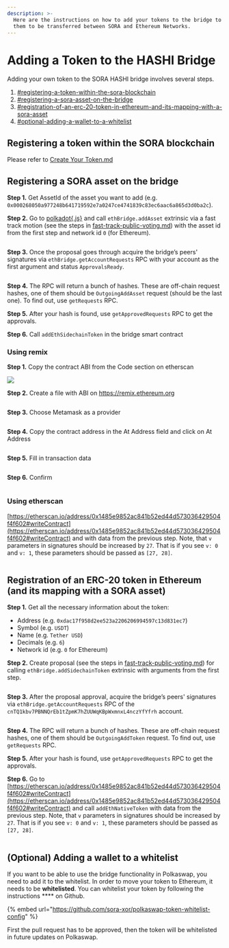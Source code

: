 ```yaml
---
description: >-
  Here are the instructions on how to add your tokens to the bridge to allow
  them to be transferred between SORA and Ethereum Networks.
---
```


# Adding a Token to the HASHI Bridge

Adding your own token to the SORA HASHI bridge involves several steps.

1. [#registering-a-token-within-the-sora-blockchain](adding-a-token-to-the-hashi-bridge.md#registering-a-token-within-the-sora-blockchain "mention")
2. [#registering-a-sora-asset-on-the-bridge](adding-a-token-to-the-hashi-bridge.md#registering-a-sora-asset-on-the-bridge "mention")
3. [#registration-of-an-erc-20-token-in-ethereum-and-its-mapping-with-a-sora-asset](adding-a-token-to-the-hashi-bridge.md#registration-of-an-erc-20-token-in-ethereum-and-its-mapping-with-a-sora-asset "mention")
4. [#optional-adding-a-wallet-to-a-whitelist](adding-a-token-to-the-hashi-bridge.md#optional-adding-a-wallet-to-a-whitelist "mention")

## Registering a token within the SORA blockchain

Please refer to [Create Your Token.md](<../../../assets/Create Your Token.md> "mention")

## Registering a SORA asset on the bridge

**Step 1.** Get AssetId of the asset you want to add (e.g. `0x000268050a977248b641719592e7a0247ce4741839c83ec6aac6a865d3d0ba2c`).

**Step 2.** Go to [polkadot{.js}](http://polkadot.js.org/) and call `ethBridge.addAsset` extrinsic via a fast track motion (see the steps in [fast-track-public-voting.md](../../../governance/fast-track-public-voting.md "mention")) with the asset id from the first step and network id `0` (for Ethereum).

<figure><img src="../../../../.gitbook/assets/56fb221f-642d-439f-beeb-af1182e62643 (1) (3).png" alt=""><figcaption></figcaption></figure>

**Step 3.** Once the proposal goes through acquire the bridge’s peers' signatures via `ethBridge.getAccountRequests` RPC with your account as the first argument and status `ApprovalsReady`.

<figure><img src="../../../../.gitbook/assets/e76084e0-f516-4dad-acae-58b3e66753b3.png" alt=""><figcaption></figcaption></figure>

**Step 4.** The RPC will return a bunch of hashes. These are off-chain request hashes, one of them should be `OutgoingAddAsset` request (should be the last one). To find out, use `getRequests` RPC.

**Step 5.** After your hash is found, use `getApprovedRequests` RPC to get the approvals.

**Step 6.** Call `addEthSidechainToken` in the bridge smart contract

### Using remix

**Step 1.** Copy the contract ABI from the Code section on etherscan

![](../../../../.gitbook/assets/telegram-cloud-document-2-5418105586115946206.jpg)

**Step 2.** Create a file with ABI on https://remix.ethereum.org

<figure><img src="../../../../.gitbook/assets/telegram-cloud-document-2-5420357385929631693.jpg" alt=""><figcaption></figcaption></figure>

**Step 3.** Choose Metamask as a provider

<figure><img src="../../../../.gitbook/assets/telegram-cloud-document-2-5418105586115946208.jpg" alt=""><figcaption></figcaption></figure>

**Step 4.** Copy the contract address in the At Address field and click on At Address

<figure><img src="../../../../.gitbook/assets/telegram-cloud-document-2-5420357385929631694.jpg" alt=""><figcaption></figcaption></figure>

**Step 5.** Fill in transaction data

<figure><img src="../../../../.gitbook/assets/telegram-cloud-document-2-5418105586115946210.jpg" alt=""><figcaption></figcaption></figure>

**Step 6.** Confirm

<figure><img src="../../../../.gitbook/assets/telegram-cloud-document-2-5418105586115946211.jpg" alt=""><figcaption></figcaption></figure>

### Using etherscan

[https://etherscan.io/address/0x1485e9852ac841b52ed44d573036429504f4f602#writeContract](https://etherscan.io/address/0x1485e9852ac841b52ed44d573036429504f4f602#writeContract) and  with data from the previous step. Note, that `v` parameters in signatures should be increased by `27`. That is if you see `v: 0` and `v: 1`, these parameters should be passed as `[27, 28]`.

<figure><img src="../../../../.gitbook/assets/1f7e0a4e-14b5-4e34-94ca-a3def1e2051c.png" alt=""><figcaption></figcaption></figure>

## Registration of an ERC-20 token in Ethereum (and its mapping with a SORA asset)

**Step 1.** Get all the necessary information about the token:

* Address (e.g. `0xdac17f958d2ee523a2206206994597c13d831ec7`)
* Symbol (e.g. `USDT`)
* Name (e.g. `Tether USD`)
* Decimals (e.g. `6`)
* Network id (e.g. `0` for Ethereum)

**Step 2.** Create proposal (see the steps in [fast-track-public-voting.md](../../../governance/fast-track-public-voting.md "mention")) for calling `ethBridge.addSidechainToken` extrinsic with arguments from the first step.

<figure><img src="../../../../.gitbook/assets/bca42141-2961-43f6-b049-48a354443484.png" alt=""><figcaption></figcaption></figure>

**Step 3.** After the proposal approval, acquire the bridge’s peers' signatures via `ethBridge.getAccountRequests` RPC of the `cnTQ1kbv7PBNNQrEb1tZpmK7hZUUWqKBpWxmnxL4nczYfYfrh` account.

<figure><img src="../../../../.gitbook/assets/e76084e0-f516-4dad-acae-58b3e66753b3 (1).png" alt=""><figcaption></figcaption></figure>

**Step 4.** The RPC will return a bunch of hashes. These are off-chain request hashes, one of them should be `OutgoingAddToken` request. To find out, use `getRequests` RPC.

**Step 5.** After your hash is found, use `getApprovedRequests` RPC to get the approvals.

**Step 6.** Go to [https://etherscan.io/address/0x1485e9852ac841b52ed44d573036429504f4f602#writeContract](https://etherscan.io/address/0x1485e9852ac841b52ed44d573036429504f4f602#writeContract) and call `addEthNativeToken` with data from the previous step. Note, that `v` parameters in signatures should be increased by `27`. That is if you see `v: 0` and `v: 1`, these parameters should be passed as `[27, 28]`.

<figure><img src="../../../../.gitbook/assets/1c74b050-8f76-4ec7-873e-a20ed18c9f4b.png" alt=""><figcaption></figcaption></figure>

## (Optional) Adding a wallet to a whitelist

&#x20;If you want to be able to use the bridge functionality in Polkaswap, you need to add it to the whitelist. In order to move your token to Ethereum, it needs to be **whitelisted**. You can whitelist your token by following the instructions **** on Github.

{% embed url="https://github.com/sora-xor/polkaswap-token-whitelist-config" %}

First the pull request has to be approved, then the token will be whitelisted in future updates on Polkaswap.
